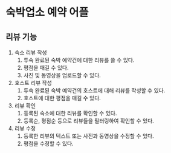 # 숙박업소 예약 어플
## 리뷰 기능

1. 숙소 리뷰 작성 
	1. 투숙 완료된 숙박 예약건에 대한 리뷰를 쓸 수 있다. 
	2. 평점을 매길 수 있다. 
	3. 사진 및 동영상을 업로드할 수 있다. 
2. 호스트 리뷰 작성
	1. 투숙 완료된 숙박 예약건의 호스트에 대해 리뷰를 작성할 수 있다.
	2. 호스트에 대한 평점을 매길 수 있다. 
3. 리뷰 확인
	1. 등록된 숙소에 대한 리뷰를 확인할 수 있다. 
	2. 등록순, 평점순 등으로 리뷰들을 필터링하여 확인할 수 있다.
4. 리뷰 수정
	1. 등록한 리뷰의 텍스트 또는 사진과 동영상을 수정할 수 있다. 
	2. 평점을 수정할 수 있다. 
